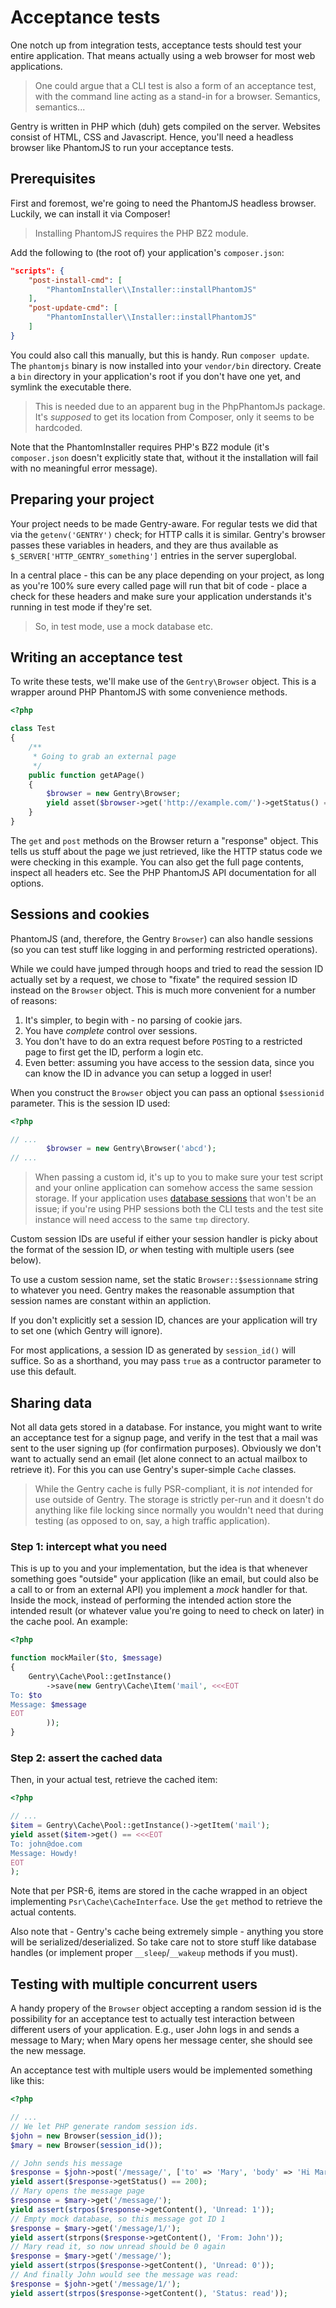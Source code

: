 # Acceptance tests
One notch up from integration tests, acceptance tests should test your entire
application. That means actually using a web browser for most web applications.

> One could argue that a CLI test is also a form of an acceptance test, with the
> command line acting as a stand-in for a browser. Semantics, semantics...

Gentry is written in PHP which (duh) gets compiled on the server. Websites
consist of HTML, CSS and Javascript. Hence, you'll need a headless browser like
PhantomJS to run your acceptance tests.

## Prerequisites
First and foremost, we're going to need the PhantomJS headless browser. Luckily,
we can install it via Composer!

> Installing PhantomJS requires the PHP BZ2 module.

Add the following to (the root of) your application's `composer.json`:

```json
"scripts": {
    "post-install-cmd": [
        "PhantomInstaller\\Installer::installPhantomJS"
    ],
    "post-update-cmd": [
        "PhantomInstaller\\Installer::installPhantomJS"
    ]
}
```

You could also call this manually, but this is handy. Run `composer update`. The
`phantomjs` binary is now installed into your `vendor/bin` directory. Create a
`bin` directory in your application's root if you don't have one yet, and
symlink the executable there.

> This is needed due to an apparent bug in the PhpPhantomJs package. It's
> _supposed_ to get its location from Composer, only it seems to be hardcoded.

Note that the PhantomInstaller requires PHP's BZ2 module (it's `composer.json`
doesn't explicitly state that, without it the installation will fail with no
meaningful error message).

## Preparing your project
Your project needs to be made Gentry-aware. For regular tests we did that via
the `getenv('GENTRY')` check; for HTTP calls it is similar. Gentry's browser
passes these variables in headers, and they are thus available as
`$_SERVER['HTTP_GENTRY_something']` entries in the server superglobal.

In a central place - this can be any place depending on your project, as long as
you're 100% sure every called page will run that bit of code - place a check for
these headers and make sure your application understands it's running in test
mode if they're set.

> So, in test mode, use a mock database etc.

## Writing an acceptance test
To write these tests, we'll make use of the `Gentry\Browser` object. This is a
wrapper around PHP PhantomJS with some convenience methods.

```php
<?php

class Test
{
    /**
     * Going to grab an external page
     */
    public function getAPage()
    {
        $browser = new Gentry\Browser;
        yield asset($browser->get('http://example.com/')->getStatus() == 200);
    }
}
```

The `get` and `post` methods on the Browser return a "response" object. This
tells us stuff about the page we just retrieved, like the HTTP status code we
were checking in this example. You can also get the full page contents, inspect
all headers etc. See the PHP PhantomJS API documentation for all options.

## Sessions and cookies
PhantomJS (and, therefore, the Gentry `Browser`) can also handle sessions (so
you can test stuff like logging in and performing restricted operations).

While we could have jumped through hoops and tried to read the session ID
actually set by a request, we chose to "fixate" the required session ID instead
on the `Browser` object. This is much more convenient for a number of reasons:

1. It's simpler, to begin with - no parsing of cookie jars.
2. You have _complete_ control over sessions.
3. You don't have to do an extra request before `POST`ing to a restricted page
   to first get the ID, perform a login etc.
4. Even better: assuming you have access to the session data, since you can know
   the ID in advance you can setup a logged in user!

When you construct the `Browser` object you can pass an optional `$sessionid`
parameter. This is the session ID used:

```php
<?php

// ...
        $browser = new Gentry\Browser('abcd');
// ...
```

> When passing a custom id, it's up to you to make sure your test script and
> your online application can somehow access the same session storage. If your
> application uses [database sessions](http://cesession.monomelodies.nl) that
> won't be an issue; if you're using PHP sessions both the CLI tests and the
> test site instance will need access to the same `tmp` directory.

Custom session IDs are useful if either your session handler is picky about the
format of the session ID, _or_ when testing with multiple users (see below).

To use a custom session name, set the static `Browser::$sessionname` string to
whatever you need. Gentry makes the reasonable assumption that session names are
constant within an appliction.

If you don't explicitly set a session ID, chances are your application will try
to set one (which Gentry will ignore).

For most applications, a session ID as generated by `session_id()` will suffice.
So as a shorthand, you may pass `true` as a contructor parameter to use this
default.

## Sharing data
Not all data gets stored in a database. For instance, you might want to write an
acceptance test for a signup page, and verify in the test that a mail was sent
to the user signing up (for confirmation purposes). Obviously we don't want to
actually send an email (let alone connect to an actual mailbox to retrieve it).
For this you can use Gentry's super-simple `Cache` classes.

> While the Gentry cache is fully PSR-compliant, it is _not_ intended for use
> outside of Gentry. The storage is strictly per-run and it doesn't do anything
> like file locking since normally you wouldn't need that during testing (as
> opposed to on, say, a high traffic application).

### Step 1: intercept what you need
This is up to you and your implementation, but the idea is that whenever
something goes "outside" your application (like an email, but could also be a
call to or from an external API) you implement a _mock_ handler for that. Inside
the mock, instead of performing the intended action store the intended result
(or whatever value you're going to need to check on later) in the cache pool.
An example:

```php
<?php

function mockMailer($to, $message)
{
    Gentry\Cache\Pool::getInstance()
        ->save(new Gentry\Cache\Item('mail', <<<EOT
To: $to
Message: $message
EOT
        ));
}
```

### Step 2: assert the cached data
Then, in your actual test, retrieve the cached item:

```php
<?php

// ...
$item = Gentry\Cache\Pool::getInstance()->getItem('mail');
yield asset($item->get() == <<<EOT
To: john@doe.com
Message: Howdy!
EOT
);
```

Note that per PSR-6, items are stored in the cache wrapped in an object
implementing `Psr\Cache\CacheInterface`. Use the `get` method to retrieve the
actual contents.

Also note that - Gentry's cache being extremely simple - anything you store will
be serialized/deserialized. So take care not to store stuff like database
handles (or implement proper `__sleep`/`__wakeup` methods if you must).

## Testing with multiple concurrent users
A handy propery of the `Browser` object accepting a random session id is the
possibility for an acceptance test to actually test interaction between
different users of your application. E.g., user John logs in and sends a message
to Mary; when Mary opens her message center, she should see the new message.

An acceptance test with multiple users would be implemented something like this:

```php
<?php

// ...
// We let PHP generate random session ids.
$john = new Browser(session_id());
$mary = new Browser(session_id());

// John sends his message
$response = $john->post('/message/', ['to' => 'Mary', 'body' => 'Hi Mary!']);
yield assert($response->getStatus() == 200);
// Mary opens the message page
$response = $mary->get('/message/');
yield assert(strpos($response->getContent(), 'Unread: 1'));
// Empty mock database, so this message got ID 1
$response = $mary->get('/message/1/');
yield assert(strpons($response->getContent(), 'From: John'));
// Mary read it, so now unread should be 0 again
$response = $mary->get('/message/');
yield assert(strpos($response->getContent(), 'Unread: 0'));
// And finally John would see the message was read:
$response = $john->get('/message/1/');
yield assert(strpos($response->getContent(), 'Status: read'));
```

